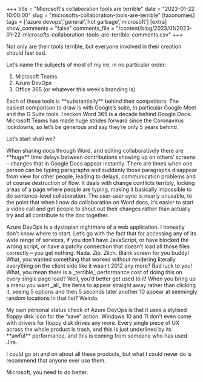 +++
title = "Microsoft's collaboration tools are terrible"
date = "2023-01-22 10:00:00"
slug = "microsofts-collaboration-tools-are-terrible"
[taxonomies]
tags = ['azure devops','general','hot garbage','microsoft']
[extra]
show_comments = "false"
comments_file = "/content/blog/2023/01/2023-01-22-microsofts-collaboration-tools-are-terrible-comments.csv"
+++

Not only are their tools terrible, but everyone involved in their creation should feel bad.

Let’s name the subjects of most of my ire, in no particular order:

1. Microsoft Teams
2. Azure DevOps
3. Office 365 (or whatever this week’s branding is)

Each of these tools is \*\*substantially\*\* behind their competitors. The easiest comparison to draw is with Google’s suite, in particular Google Meet and the G Suite tools. I reckon Word 365 is a decade behind Google Docs. Microsoft Teams has made huge strides forward since the Coronavirus lockdowns, so let’s be generous and say they’re only 5 years behind.

Let’s start shall we?

When sharing docs through Word, and editing collaboratively there are \*\*huge\*\* time delays between contributions showing up on others’ screens – changes that in Google Docs appear instantly. There are times when one person can be typing paragraphs and suddenly those paragraphs disappear from view for other people, leading to delays, communication problems and of course destruction of flow. It deals with change conflicts terribly, locking areas of a page where people are typing, making it basically impossible to do sentence-level collaboration. The user-user sync is nearly unusable, to the point that when I now do collaboration on Word docs, it’s easier to start a video call and get people to shout out their changes rather than actually try and all contribute to the doc together.

Azure DevOps is a dystopian nightmare of a web application. I honestly don’t know where to start. Let’s go with the fact that for accessing any of its wide range of services, if you don’t have JavaScript, or have blocked the wrong script, or have a patchy connection that doesn’t load all those files correctly – you get nothing. Nada. Zip. Zilch. Blank screen for you buddy! What, you wanted something that worked without rendering literally everything on the client side like it wasn’t 2012 any more? Bad luck to you! What, you mean there is a \_terrible\_ performance cost of doing this on every single page load? Well, you’d better get used to it! When you bring up a menu you want \_all\_ the items to appear straight away rather than clicking it, seeing 5 options and then 5 seconds later another 10 appear at seemingly random locations in that list? Weirdo.

My own personal status check of Azure DevOps is that it uses a stylised floppy disk icon for the “save” action. Windows 10 and 11 don’t even come with drivers for floppy disk drives any more. Every single piece of UX across the whole product is trash, and this is just underlined by its \*\*awful\*\* performance, and this is coming from someone who has used Jira.

I could go on and on about all these products, but what I could never do is recommend that anyone ever use them.

Microsoft, you need to do better.
